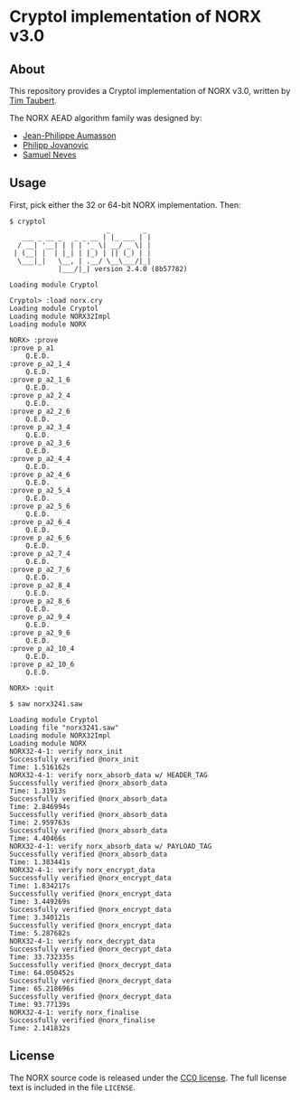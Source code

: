 # Cryptol implementation of NORX v3.0

## About

This repository provides a Cryptol implementation of NORX v3.0,
written by [Tim Taubert](https://timtaubert.de/).

The NORX AEAD algorithm family was designed by:

  * [Jean-Philippe Aumasson](https://aumasson.jp)
  * [Philipp Jovanovic](https://zerobyte.io)
  * [Samuel Neves](http://eden.dei.uc.pt/~sneves/)

## Usage

First, pick either the 32 or 64-bit NORX implementation. Then:

```
$ cryptol
                        _        _
   ___ _ __ _   _ _ __ | |_ ___ | |
  / __| '__| | | | '_ \| __/ _ \| |
 | (__| |  | |_| | |_) | || (_) | |
  \___|_|   \__, | .__/ \__\___/|_|
            |___/|_| version 2.4.0 (8b57782)

Loading module Cryptol

Cryptol> :load norx.cry
Loading module Cryptol
Loading module NORX32Impl
Loading module NORX

NORX> :prove
:prove p_a1
	Q.E.D.
:prove p_a2_1_4
	Q.E.D.
:prove p_a2_1_6
	Q.E.D.
:prove p_a2_2_4
	Q.E.D.
:prove p_a2_2_6
	Q.E.D.
:prove p_a2_3_4
	Q.E.D.
:prove p_a2_3_6
	Q.E.D.
:prove p_a2_4_4
	Q.E.D.
:prove p_a2_4_6
	Q.E.D.
:prove p_a2_5_4
	Q.E.D.
:prove p_a2_5_6
	Q.E.D.
:prove p_a2_6_4
	Q.E.D.
:prove p_a2_6_6
	Q.E.D.
:prove p_a2_7_4
	Q.E.D.
:prove p_a2_7_6
	Q.E.D.
:prove p_a2_8_4
	Q.E.D.
:prove p_a2_8_6
	Q.E.D.
:prove p_a2_9_4
	Q.E.D.
:prove p_a2_9_6
	Q.E.D.
:prove p_a2_10_4
	Q.E.D.
:prove p_a2_10_6
	Q.E.D.

NORX> :quit
```

```
$ saw norx3241.saw

Loading module Cryptol
Loading file "norx3241.saw"
Loading module NORX32Impl
Loading module NORX
NORX32-4-1: verify norx_init
Successfully verified @norx_init
Time: 1.516162s
NORX32-4-1: verify norx_absorb_data w/ HEADER_TAG
Successfully verified @norx_absorb_data
Time: 1.31913s
Successfully verified @norx_absorb_data
Time: 2.846994s
Successfully verified @norx_absorb_data
Time: 2.959763s
Successfully verified @norx_absorb_data
Time: 4.40466s
NORX32-4-1: verify norx_absorb_data w/ PAYLOAD_TAG
Successfully verified @norx_absorb_data
Time: 1.383441s
NORX32-4-1: verify norx_encrypt_data
Successfully verified @norx_encrypt_data
Time: 1.834217s
Successfully verified @norx_encrypt_data
Time: 3.449269s
Successfully verified @norx_encrypt_data
Time: 3.340121s
Successfully verified @norx_encrypt_data
Time: 5.287682s
NORX32-4-1: verify norx_decrypt_data
Successfully verified @norx_decrypt_data
Time: 33.732335s
Successfully verified @norx_decrypt_data
Time: 64.050452s
Successfully verified @norx_decrypt_data
Time: 65.218696s
Successfully verified @norx_decrypt_data
Time: 93.77139s
NORX32-4-1: verify norx_finalise
Successfully verified @norx_finalise
Time: 2.141832s
```

## License

The NORX source code is released under the [CC0 license](https://creativecommons.org/publicdomain/zero/1.0/). The full license text is included in the file `LICENSE`.
